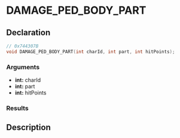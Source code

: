 # DAMAGE_PED_BODY_PART

## Declaration
```cpp
// 0x744307B
void DAMAGE_PED_BODY_PART(int charId, int part, int hitPoints);
```

### Arguments
- **int:** charId
- **int:** part
- **int:** hitPoints

### Results

## Description
